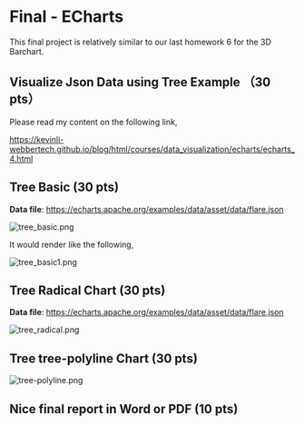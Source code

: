 # Final - ECharts

This final project is relatively similar to our last homework 6 for the 3D Barchart.

## Visualize Json Data using Tree Example  （30 pts）

Please read my content on the following link,

https://kevinli-webbertech.github.io/blog/html/courses/data_visualization/echarts/echarts_4.html

## Tree Basic (30 pts)

**Data file**: https://echarts.apache.org/examples/data/asset/data/flare.json

![tree_basic.png](tree_basic.png)

It would render like the following,

![tree_basic1.png](tree_basic1.png)

## Tree Radical Chart (30 pts)

**Data file**: https://echarts.apache.org/examples/data/asset/data/flare.json

![tree_radical.png](tree_radical.png)

## Tree tree-polyline Chart (30 pts)

![tree-polyline.png](tree-polyline.png)

## Nice final report in Word or PDF (10 pts)